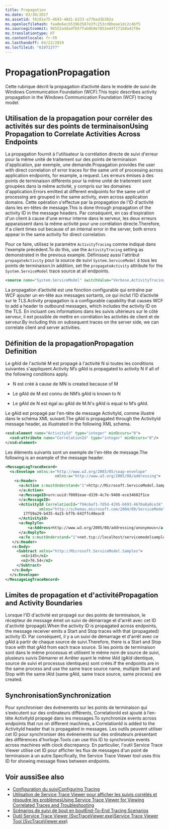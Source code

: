 ```yaml
---
title: Propagation
ms.date: 03/30/2017
ms.assetid: f8181e75-d693-48d1-b333-a776ad3b382a
ms.openlocfilehash: faa0e6ecb53963587e3fc253cd8beae1dc2c4bf5
ms.sourcegitcommit: 9b552addadfb57fab0b9e7852ed4f1f1b8a42f8e
ms.translationtype: HT
ms.contentlocale: fr-FR
ms.lasthandoff: 04/23/2019
ms.locfileid: "61971377"
---
```

# <a name="propagation"></a><span data-ttu-id="ec31e-102">Propagation</span><span class="sxs-lookup"><span data-stu-id="ec31e-102">Propagation</span></span>
<span data-ttu-id="ec31e-103">Cette rubrique décrit la propagation d’activité dans le modèle de suivi de Windows Communication Foundation (WCF).</span><span class="sxs-lookup"><span data-stu-id="ec31e-103">This topic describes activity propagation in the Windows Communication Foundation (WCF) tracing model.</span></span>  
  
## <a name="using-propagation-to-correlate-activities-across-endpoints"></a><span data-ttu-id="ec31e-104">Utilisation de la propagation pour corréler des activités sur des points de terminaison</span><span class="sxs-lookup"><span data-stu-id="ec31e-104">Using Propagation to Correlate Activities Across Endpoints</span></span>  
 <span data-ttu-id="ec31e-105">La propagation fournit à l'utilisateur la corrélation directe de suivi d'erreur pour la même unité de traitement sur des points de terminaison d'application, par exemple, une demande.</span><span class="sxs-lookup"><span data-stu-id="ec31e-105">Propagation provides the user with direct correlation of error traces for the same unit of processing across application endpoints, for example, a request.</span></span> <span data-ttu-id="ec31e-106">Les erreurs émises à des points de terminaison différents pour la même unité de traitement sont groupées dans la même activité, y compris sur les domaines d'application.</span><span class="sxs-lookup"><span data-stu-id="ec31e-106">Errors emitted at different endpoints for the same unit of processing are grouped in the same activity, even across application domains.</span></span> <span data-ttu-id="ec31e-107">Cette opération s'effectue par la propagation de l'ID d'activité dans les en-têtes de message.</span><span class="sxs-lookup"><span data-stu-id="ec31e-107">This is done through propagation of the activity ID in the message headers.</span></span> <span data-ttu-id="ec31e-108">Par conséquent, en cas d'expiration d'un client à cause d'une erreur interne dans le serveur, les deux erreurs apparaissent dans la même activité pour une corrélation directe.</span><span class="sxs-lookup"><span data-stu-id="ec31e-108">Therefore, if a client times out because of an internal error in the server, both errors appear in the same activity for direct correlation.</span></span>  
  
 <span data-ttu-id="ec31e-109">Pour ce faire, utilisez le paramètre `ActivityTracing` comme indiqué dans l'exemple précédent.</span><span class="sxs-lookup"><span data-stu-id="ec31e-109">To do this, use the `ActivityTracing` setting as demonstrated in the previous example.</span></span> <span data-ttu-id="ec31e-110">Définissez aussi l'attribut `propagateActivity` pour la source de suivi `System.ServiceModel` à tous les points de terminaison.</span><span class="sxs-lookup"><span data-stu-id="ec31e-110">In addition, set the `propagateActivity` attribute for the `System.ServiceModel` trace source at all endpoints.</span></span>  
  
```xml  
<source name="System.ServiceModel" switchValue="Verbose,ActivityTracing" propagateActivity="true" >  
```  
  
 <span data-ttu-id="ec31e-111">La propagation d’activité est une fonction configurable qui entraîne par WCF ajouter un en-tête aux messages sortants, ce qui inclut l’ID d’activité sur le TLS.</span><span class="sxs-lookup"><span data-stu-id="ec31e-111">Activity propagation is a configurable capability that causes WCF to add a header to outbound messages, which includes the activity ID on the TLS.</span></span> <span data-ttu-id="ec31e-112">En incluant ces informations dans les suivis ultérieurs sur le côté serveur, il est possible de mettre en corrélation les activités de client et de serveur.</span><span class="sxs-lookup"><span data-stu-id="ec31e-112">By including this on subsequent traces on the server side, we can correlate client and server activities.</span></span>  
  
## <a name="propagation-definition"></a><span data-ttu-id="ec31e-113">Définition de la propagation</span><span class="sxs-lookup"><span data-stu-id="ec31e-113">Propagation Definition</span></span>  
 <span data-ttu-id="ec31e-114">Le gAId de l'activité M est propagé à l'activité N si toutes les conditions suivantes s'appliquent.</span><span class="sxs-lookup"><span data-stu-id="ec31e-114">Activity M’s gAId is propagated to activity N if all of the following conditions apply.</span></span>  
  
- <span data-ttu-id="ec31e-115">N est créé à cause de M</span><span class="sxs-lookup"><span data-stu-id="ec31e-115">N is created because of M</span></span>  
  
- <span data-ttu-id="ec31e-116">Le gAId de M est connu de N</span><span class="sxs-lookup"><span data-stu-id="ec31e-116">M’s gAId is known to N</span></span>  
  
- <span data-ttu-id="ec31e-117">Le gAId de N est égal au gAId de M.</span><span class="sxs-lookup"><span data-stu-id="ec31e-117">N's gAId is equal to M’s gAId.</span></span>  
  
 <span data-ttu-id="ec31e-118">Le gAId est propagé par l'en-tête de message ActivityId, comme illustré dans le schéma XML suivant.</span><span class="sxs-lookup"><span data-stu-id="ec31e-118">The gAId is propagated through the ActivityId message header, as illustrated in the following XML schema.</span></span>  
  
```xml  
<xsd:element name="ActivityId" type="integer" minOccurs="0">  
  <xsd:attribute name="CorrelationId" type="integer" minOccurs="0"/>  
</xsd:element>  
```  
  
 <span data-ttu-id="ec31e-119">Les éléments suivants sont un exemple de l'en-tête de message.</span><span class="sxs-lookup"><span data-stu-id="ec31e-119">The following is an example of the message header.</span></span>  
  
```xml  
<MessageLogTraceRecord>  
  <s:Envelope xmlns:s="http://www.w3.org/2003/05/soap-envelope"
                      xmlns:a="http://www.w3.org/2005/08/addressing">  
    <s:Header>  
      <a:Action s:mustUnderstand="1">http://Microsoft.ServiceModel.Samples/ICalculator/Subtract  
      </a:Action>  
      <a:MessageID>urn:uuid:f0091eae-d339-4c7e-9408-ece34602f1ce  
      </a:MessageID>  
      <ActivityId CorrelationId="f94c6af1-7d5d-4295-b693-4670a8a0ce34"
               xmlns="http://schemas.microsoft.com/2004/09/ServiceModel/Diagnostics">  
        17f59a29-b435-4a15-bf7b-642ffc40eac8  
      </ActivityId>  
      <a:ReplyTo>  
          <a:Address>http://www.w3.org/2005/08/addressing/anonymous</a:Address>  
      </a:ReplyTo>  
      <a:To s:mustUnderstand="1">net.tcp://localhost/servicemodelsamples/service</a:To>  
   </s:Header>  
   <s:Body>  
     <Subtract xmlns="http://Microsoft.ServiceModel.Samples">  
       <n1>145</n1>  
       <n2>76.54</n2>  
     </Subtract>  
   </s:Body>  
  </s:Envelope>  
</MessageLogTraceRecord>  
```  
  
## <a name="propagation-and-activity-boundaries"></a><span data-ttu-id="ec31e-120">Limites de propagation et d'activité</span><span class="sxs-lookup"><span data-stu-id="ec31e-120">Propagation and Activity Boundaries</span></span>  
 <span data-ttu-id="ec31e-121">Lorsque l'ID d'activité est propagé sur des points de terminaison, le récepteur de message émet un suivi de démarrage et d'arrêt avec cet ID d'activité (propagé).</span><span class="sxs-lookup"><span data-stu-id="ec31e-121">When the activity ID is propagated across endpoints, the message receiver emits a Start and Stop traces with that (propagated) activity ID.</span></span> <span data-ttu-id="ec31e-122">Par conséquent, il y a un suivi de démarrage et d'arrêt avec ce gAId à partir de chaque source de suivi.</span><span class="sxs-lookup"><span data-stu-id="ec31e-122">Therefore, there is a Start and Stop trace with that gAId from each trace source.</span></span> <span data-ttu-id="ec31e-123">Si les points de terminaison sont dans le même processus et utilisent le même nom de source de suivi, plusieurs suivis Démarrer et Arrêter ayant le même lAId (gAId identique, source de suivi et processus identiques) sont créés.</span><span class="sxs-lookup"><span data-stu-id="ec31e-123">If the endpoints are in the same process and use the same trace source name, multiple Start and Stop with the same lAId (same gAId, same trace source, same process) are created.</span></span>  
  
## <a name="synchronization"></a><span data-ttu-id="ec31e-124">Synchronisation</span><span class="sxs-lookup"><span data-stu-id="ec31e-124">Synchronization</span></span>  
 <span data-ttu-id="ec31e-125">Pour synchroniser des événements sur les points de terminaison qui s’exécutent sur des ordinateurs différents, CorrelationId est ajouté à l’en-tête ActivityId propagé dans les messages.</span><span class="sxs-lookup"><span data-stu-id="ec31e-125">To synchronize events across endpoints that run on different machines, a CorrelationId is added to the ActivityId header that is propagated in messages.</span></span> <span data-ttu-id="ec31e-126">Les outils peuvent utiliser cet ID pour synchroniser des événements sur des ordinateurs présentant des différences d'horloge.</span><span class="sxs-lookup"><span data-stu-id="ec31e-126">Tools can use this ID to synchronize events across machines with clock discrepancy.</span></span> <span data-ttu-id="ec31e-127">En particulier, l'outil Service Trace Viewer utilise cet ID pour afficher les flux de messages d'un point de terminaison à un autre.</span><span class="sxs-lookup"><span data-stu-id="ec31e-127">Specifically, the Service Trace Viewer tool uses this ID for showing message flows between endpoints.</span></span>  
  
## <a name="see-also"></a><span data-ttu-id="ec31e-128">Voir aussi</span><span class="sxs-lookup"><span data-stu-id="ec31e-128">See also</span></span>

- [<span data-ttu-id="ec31e-129">Configuration du suivi</span><span class="sxs-lookup"><span data-stu-id="ec31e-129">Configuring Tracing</span></span>](../../../../../docs/framework/wcf/diagnostics/tracing/configuring-tracing.md)
- [<span data-ttu-id="ec31e-130">Utilisation de Service Trace Viewer pour afficher les suivis corrélés et résoudre les problèmes</span><span class="sxs-lookup"><span data-stu-id="ec31e-130">Using Service Trace Viewer for Viewing Correlated Traces and Troubleshooting</span></span>](../../../../../docs/framework/wcf/diagnostics/tracing/using-service-trace-viewer-for-viewing-correlated-traces-and-troubleshooting.md)
- [<span data-ttu-id="ec31e-131">Scénarios de suivi de bout en bout</span><span class="sxs-lookup"><span data-stu-id="ec31e-131">End-To-End Tracing Scenarios</span></span>](../../../../../docs/framework/wcf/diagnostics/tracing/end-to-end-tracing-scenarios.md)
- [<span data-ttu-id="ec31e-132">Outil Service Trace Viewer (SvcTraceViewer.exe)</span><span class="sxs-lookup"><span data-stu-id="ec31e-132">Service Trace Viewer Tool (SvcTraceViewer.exe)</span></span>](../../../../../docs/framework/wcf/service-trace-viewer-tool-svctraceviewer-exe.md)
